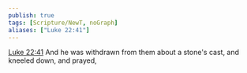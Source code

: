 ```yaml
---
publish: true
tags: [Scripture/NewT, noGraph]
aliases: ["Luke 22:41"]
---
```

[Luke 22:41](https://churchofjesuschrist.org/study/scriptures/nt/luke/22?lang=eng&id=p41#p41) And he was withdrawn from them about a stone's cast, and kneeled down, and prayed,
